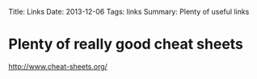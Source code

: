 Title: Links 
Date: 2013-12-06 
Tags: links 
Summary: Plenty of useful links

# Plenty of really good cheat sheets

<http://www.cheat-sheets.org/>
